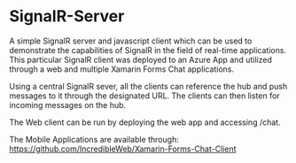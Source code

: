 # SignalR-Server
A simple SignalR server and javascript client which can be used to demonstrate the capabilities of SignalR in the field of real-time applications. 
This particular SignalR client was deployed to an Azure App and utilized through a web and multiple Xamarin Forms Chat applications. 

Using a central SignalR sever, all the clients can reference the hub and push messages to it through the designated URL. The clients can then listen for incoming messages on the hub.

The Web client can be run by deploying the web app and accessing /chat.

The Mobile Applications are available through: https://github.com/IncredibleWeb/Xamarin-Forms-Chat-Client
